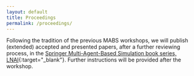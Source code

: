 ```yaml
---
layout: default
title: Proceedings
permalink: /proceedings/
---
```


Following the tradition of the previous MABS workshops, we will publish (extended) accepted and presented papers, after a further reviewing process, in the [Springer Multi-Agent-Based Simulation book series, LNAI](https://link.springer.com/conference/mabs){:target="_blank"}. Further instructions will be provided after the workshop.
